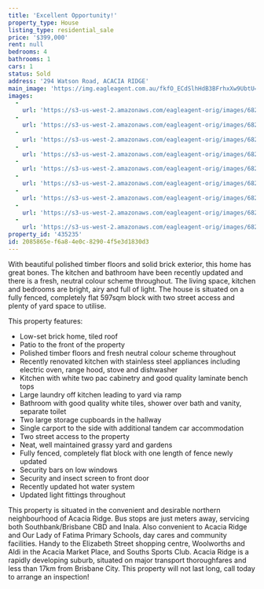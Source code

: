 ```yaml
---
title: 'Excellent Opportunity!'
property_type: House
listing_type: residential_sale
price: '$399,000'
rent: null
bedrooms: 4
bathrooms: 1
cars: 1
status: Sold
address: '294 Watson Road, ACACIA RIDGE'
main_image: 'https://img.eagleagent.com.au/fkfO_ECdSlhHdB3BFrhxXw9UbtU=/1280x854/smart/https://s3-us-west-2.amazonaws.com/eagleagent-orig/images/6822054/130469050-image-M.jpg'
images:
  -
    url: 'https://s3-us-west-2.amazonaws.com/eagleagent-orig/images/6822062/130469050-image-H.jpg'
  -
    url: 'https://s3-us-west-2.amazonaws.com/eagleagent-orig/images/6822061/130469050-image-G.jpg'
  -
    url: 'https://s3-us-west-2.amazonaws.com/eagleagent-orig/images/6822060/130469050-image-F.jpg'
  -
    url: 'https://s3-us-west-2.amazonaws.com/eagleagent-orig/images/6822059/130469050-image-E.jpg'
  -
    url: 'https://s3-us-west-2.amazonaws.com/eagleagent-orig/images/6822058/130469050-image-D.jpg'
  -
    url: 'https://s3-us-west-2.amazonaws.com/eagleagent-orig/images/6822057/130469050-image-C.jpg'
  -
    url: 'https://s3-us-west-2.amazonaws.com/eagleagent-orig/images/6822056/130469050-image-B.jpg'
  -
    url: 'https://s3-us-west-2.amazonaws.com/eagleagent-orig/images/6822055/130469050-image-A.jpg'
  -
    url: 'https://s3-us-west-2.amazonaws.com/eagleagent-orig/images/6822054/130469050-image-M.jpg'
property_id: '435235'
id: 2085865e-f6a8-4e0c-8290-4f5e3d1830d3
---
```

With beautiful polished timber floors and solid brick exterior, this home has great bones. The kitchen and bathroom have been recently updated and there is a fresh, neutral colour scheme throughout. The living space, kitchen and bedrooms are bright, airy and full of light. The house is situated on a fully fenced, completely flat 597sqm block with two street access and plenty of yard space to utilise.

This property features:

*  Low-set brick home, tiled roof
*  Patio to the front of the property
*  Polished timber floors and fresh neutral colour scheme throughout
*  Recently renovated kitchen with stainless steel appliances including electric oven, range hood, stove and dishwasher
*  Kitchen with white two pac cabinetry and good quality laminate bench tops
*  Large laundry off kitchen leading to yard via ramp
*  Bathroom with good quality white tiles, shower over bath and vanity, separate toilet
*  Two large storage cupboards in the hallway
*  Single carport to the side with additional tandem car accommodation
*  Two street access to the property
*  Neat, well maintained grassy yard and gardens
*  Fully fenced, completely flat block with one length of fence newly updated
*  Security bars on low windows
*  Security and insect screen to front door
*  Recently updated hot water system
*  Updated light fittings throughout

This property is situated in the convenient and desirable northern neighbourhood of Acacia Ridge. Bus stops are just meters away, servicing both Southbank/Brisbane CBD and Inala. Also convenient to Acacia Ridge and Our Lady of Fatima Primary Schools, day cares and community facilities. Handy to the Elizabeth Street shopping centre, Woolworths and Aldi in the Acacia Market Place, and Souths Sports Club. Acacia Ridge is a rapidly developing suburb, situated on major transport thoroughfares and less than 17km from Brisbane City. This property will not last long, call today to arrange an inspection!